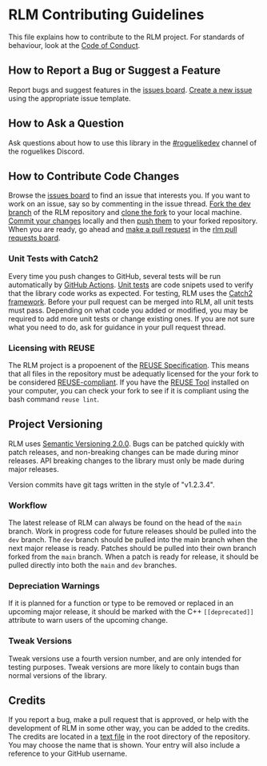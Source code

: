 <!--
SPDX-FileCopyrightText: 2023 Daniel Aimé Valcour <fosssweeper@gmail.com>

SPDX-License-Identifier: MIT
-->

<!--
    Copyright (c) 2023 Daniel Aimé Valcour

    Permission is hereby granted, free of charge, to any person obtaining a copy of
    this software and associated documentation files (the "Software"), to deal in
    the Software without restriction, including without limitation the rights to
    use, copy, modify, merge, publish, distribute, sublicense, and/or sell copies of
    the Software, and to permit persons to whom the Software is furnished to do so,
    subject to the following conditions:
    The above copyright notice and this permission notice shall be included in all
    copies or substantial portions of the Software.
    THE SOFTWARE IS PROVIDED "AS IS", WITHOUT WARRANTY OF ANY KIND, EXPRESS OR
    IMPLIED, INCLUDING BUT NOT LIMITED TO THE WARRANTIES OF MERCHANTABILITY, FITNESS
    FOR A PARTICULAR PURPOSE AND NONINFRINGEMENT. IN NO EVENT SHALL THE AUTHORS OR
    COPYRIGHT HOLDERS BE LIABLE FOR ANY CLAIM, DAMAGES OR OTHER LIABILITY, WHETHER
    IN AN ACTION OF CONTRACT, TORT OR OTHERWISE, ARISING FROM, OUT OF OR IN
    CONNECTION WITH THE SOFTWARE OR THE USE OR OTHER DEALINGS IN THE SOFTWARE.
-->

# RLM Contributing Guidelines

This file explains how to contribute to the RLM project. For standards of behaviour, look at the [Code of Conduct](CODE_OF_CONDUCT.md).

## How to Report a Bug or Suggest a Feature

Report bugs and suggest features in the [issues board](https://www.github.com/Journeyman-dev/rlm/issues). [Create a new issue](https://docs.github.com/en/issues/tracking-your-work-with-issues/creating-an-issue) using the appropriate issue template.
## How to Ask a Question

Ask questions about how to use this library in the [#roguelikedev](https://discord.gg/Y5AVXeWNkf) channel of the roguelikes Discord.

## How to Contribute Code Changes

Browse the [issues board](https://www.github.com/Journeyman-dev/rlm/issues) to find an issue that interests you. If you want to work on an issue, say so by commenting in the issue thread. [Fork the dev branch](https://docs.github.com/en/get-started/quickstart/fork-a-repo#fork-an-example-repository) of the RLM repository and [clone the fork](https://docs.github.com/en/repositories/creating-and-managing-repositories/cloning-a-repository) to your local machine. [Commit your changes](https://docs.github.com/en/desktop/contributing-and-collaborating-using-github-desktop/making-changes-in-a-branch/committing-and-reviewing-changes-to-your-project) locally and then [push them](https://docs.github.com/en/desktop/contributing-and-collaborating-using-github-desktop/making-changes-in-a-branch/pushing-changes-to-github) to your forked repository. When you are ready, go ahead and [make a pull request](https://docs.github.com/en/pull-requests/collaborating-with-pull-requests/proposing-changes-to-your-work-with-pull-requests/about-pull-requests) in the [rlm pull requests board](https://github.com/Journeyman-dev/rlm/pulls).

### Unit Tests with Catch2

Every time you push changes to GitHub, several tests will be run automatically by [GitHub Actions](https://github.com/Journeyman-dev/rlm/actions). [Unit tests](https://en.wikipedia.org/wiki/Unit_testing) are code snipets used to verify that the library code works as expected. For testing, RLM uses the [Catch2 framework](https://github.com/catchorg/Catch2). Before your pull request can be merged into RLM, all unit tests must pass. Depending on what code you added or modified, you may be required to add more unit tests or change existing ones. If you are not sure what you need to do, ask for guidance in your pull request thread.

### Licensing with REUSE

The RLM project is a propoenent of the [REUSE Specification](https://reuse.software/spec/). This means that all files in the repository must be adequatly licensed for the your fork to be considered [REUSE-compliant](https://reuse.software/tutorial/). If you have the [REUSE Tool](https://github.com/fsfe/reuse-tool) installed on your computer, you can check your fork to see if it is compliant using the bash command `reuse lint`.

## Project Versioning

RLM uses [Semantic Versioning 2.0.0](https://semver.org/). Bugs can be patched quickly with patch releases, and non-breaking changes can be made during minor releases. API breaking changes to the library must only be made during major releases.

Version commits have git tags written in the style of "v1.2.3.4".

### Workflow

The latest release of RLM can always be found on the head of the `main` branch. Work in progress code for future releases should be pulled into the `dev` branch. The `dev` branch should be pulled into the main branch when the next major release is ready. Patches should be pulled into their own branch forked from the `main` branch. When a patch is ready for release, it should be pulled directly into both the `main` and `dev` branches.

### Depreciation Warnings

If it is planned for a function or type to be removed or replaced in an upcoming major release, it should be marked with the C++ `[[deprecated]]` attribute to warn users of the upcoming change.

### Tweak Versions

Tweak versions use a fourth version number, and are only intended for testing purposes. Tweak versions are more likely to contain bugs than normal versions of the library.

## Credits

If you report a bug, make a pull request that is approved, or help with the development of RLM in some other way, you can be added to the credits. The credits are located in a [text file](CREDITS) in the root directory of the repository. You may choose the name that is shown. Your entry will also include a reference to your GitHub username.
